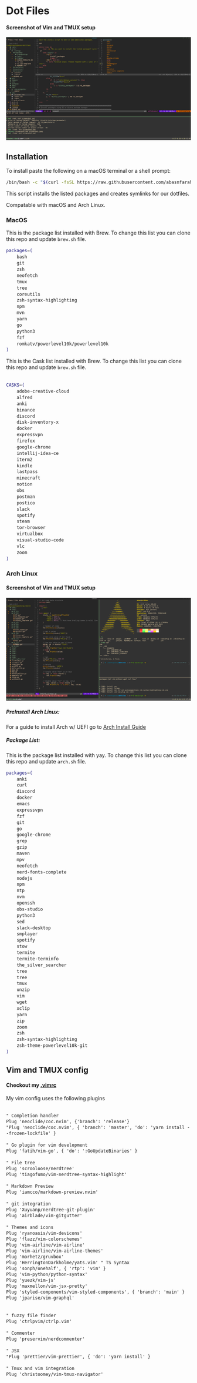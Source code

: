 # Dot Files

#### Screenshot of Vim and TMUX setup
![alt text](images/vimScreenshot.png "Vim Setup")

## Installation

To install paste the following on a macOS terminal or a shell prompt:
```bash
/bin/bash -c "$(curl -fsSL https://raw.githubusercontent.com/abasnfarah/dotfiles/main/Install)"
```

This script installs the listed packages and creates symlinks for our dotfiles.

Compatable with macOS and Arch Linux.

### MacOS

This is the package list installed with Brew.
To change this list you can clone this repo and update `brew.sh` file.

```bash
packages=(
    bash 
    git 
    zsh 
    neofetch 
    tmux
    tree 
    coreutils
    zsh-syntax-highlighting 
    npm 
    mvn 
    yarn 
    go 
    python3 
    fzf 
    romkatv/powerlevel10k/powerlevel10k
)
```

This is the Cask list installed with Brew.
To change this list you can clone this repo and update `brew.sh` file.

```bash

CASKS=(
    adobe-creative-cloud
    alfred
    anki
    binance
    discord
    disk-inventory-x
    docker
    expressvpn
    firefox
    google-chrome
    intellij-idea-ce
    iterm2
    kindle
    lastpass
    minecraft
    notion
    obs
    postman
    postico
    slack
    spotify
    steam
    tor-browser
    virtualbox
    visual-studio-code
    vlc
    zoom
)
```

### Arch Linux

#### Screenshot of Vim and TMUX setup
![alt text](images/archScreenshot.png "Vim Setup")

##### PreInstall Arch Linux: 
For a guide to install Arch w/ UEFI go to [Arch Install Guide](https://github.com/abasnfarah/dotfiles/blob/main/arch/README.md)

##### Package List: 
This is the package list installed with yay.
To change this list you can clone this repo and update `arch.sh` file.
```bash
packages=(
    anki
    curl
    discord 
    docker
    emacs 
    expressvpn 
    fzf 
    git 
    go
    google-chrome 
    grep
    gzip 
    maven
    mpv
    neofetch 
    nerd-fonts-complete 
    nodejs 
    npm 
    ntp
    nvm
    openssh 
    obs-studio
    python3 
    sed 
    slack-desktop
    smplayer
    spotify
    stow 
    termite
    termite-terminfo
    the_silver_searcher
    tree 
    tree 
    tmux
    unzip 
    vim
    wget
    xclip 
    yarn 
    zip 
    zoom
    zsh 
    zsh-syntax-highlighting 
    zsh-theme-powerlevel10k-git 
)
```

## Vim and TMUX config

#### Checkout my [.vimrc](https://github.com/abasnfarah/dotfiles/blob/main/vim/.vimrc)

My vim config uses the following plugins

```vim

" Completion handler
Plug 'neoclide/coc.nvim', {'branch': 'release'}
"Plug 'neoclide/coc.nvim', { 'branch': 'master', 'do': 'yarn install --frozen-lockfile' }

" Go plugin for vim development
Plug 'fatih/vim-go', { 'do': ':GoUpdateBinaries' }

" File tree 
Plug 'scrooloose/nerdtree'
Plug 'tiagofumo/vim-nerdtree-syntax-highlight'

" Markdown Preview
Plug 'iamcco/markdown-preview.nvim' 

" git integration
Plug 'Xuyuanp/nerdtree-git-plugin'
Plug 'airblade/vim-gitgutter'

" Themes and icons
Plug 'ryanoasis/vim-devicons'
Plug 'flazz/vim-colorschemes'
Plug 'vim-airline/vim-airline'
Plug 'vim-airline/vim-airline-themes'
Plug 'morhetz/gruvbox'
Plug 'HerringtonDarkholme/yats.vim' " TS Syntax
Plug 'sonph/onehalf', { 'rtp': 'vim' }
Plug 'vim-python/python-syntax'
Plug 'yuezk/vim-js'
Plug 'maxmellon/vim-jsx-pretty'
Plug 'styled-components/vim-styled-components', { 'branch': 'main' }
Plug 'jparise/vim-graphql'


" fuzzy file finder
Plug 'ctrlpvim/ctrlp.vim' 

" Commenter 
Plug 'preservim/nerdcommenter'

" JSX
"Plug 'prettier/vim-prettier', { 'do': 'yarn install' }

" Tmux and vim integration
Plug 'christoomey/vim-tmux-navigator'


```

